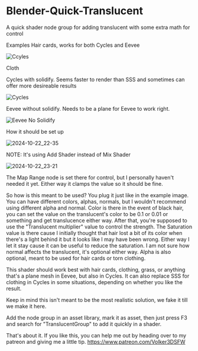 # Blender-Quick-Translucent
A quick shader node group for adding translucent with some extra math for control

Examples
Hair cards, works for both Cycles and Eevee

![Ccyles](https://github.com/user-attachments/assets/8849cb13-aa9f-4cbf-889a-dd9c7b5404c0)

Cloth

Cycles with solidify. Seems faster to render than SSS and sometimes can offer more desireable results

![Cycles](https://github.com/user-attachments/assets/77ad4056-b0e0-44ad-bb86-bab539c5e4b0)

Eevee without solidify. Needs to be a plane for Eevee to work right.

![Eevee No Solidify](https://github.com/user-attachments/assets/e542d61c-e38d-4172-ae05-46678d4b69c1)

How it should be set up

![2024-10-22_22-35](https://github.com/user-attachments/assets/38894c20-a655-4fa6-8366-c2563ec6e3de)

NOTE: It's using Add Shader instead of Mix Shader

![2024-10-22_23-21](https://github.com/user-attachments/assets/65ec6ace-465f-43ea-86e3-4d4fc9bc2f25)

The Map Range node is set there for control, but I personally haven't needed it yet. Either way it clamps the value so it should be fine.

So how is this meant to be used? 
You plug it just like in the example image. You can have different colors, alphas, normals, but I wouldn't recommend using different alpha and normal. 
Color is there in the event of black hair, you can set the value on the translucent's color to be 0.1 or 0.01 or something and get translucence either way. After that, you're supposed to use the "Translucent multiplier" value to control the strength. The Saturation value is there cause I initially thought that hair lost a bit of its color when there's a light behind it but it looks like I may have been wrong. Either way I let it stay cause it can be useful to reduce the saturation. I am not sure how normal affects the translucent, it's optional either way. Alpha is also optional, meant to be used for hair cards or torn clothing.

This shader should work best with hair cards, clothing, grass, or anything that's a plane mesh in Eevee, but also in Cycles. It can also replace SSS for clothing in Cycles in some situations, depending on whether you like the result.

Keep in mind this isn't meant to be the most realistic solution, we fake it till we make it here.

Add the node group in an asset library, mark it as asset, then just press F3 and search for "TranslucentGroup" to add it quickly in a shader.

That's about it. If you like this, you can help me out by heading over to my patreon and giving me a little tip.
https://www.patreon.com/Volker3DSFW

